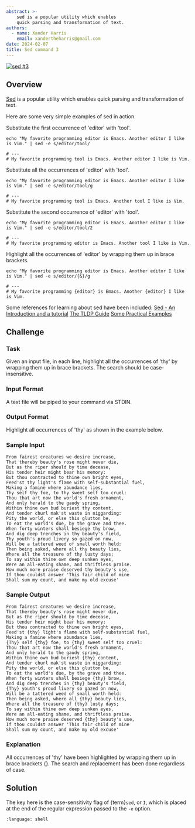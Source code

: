 ```yaml
---
abstract: >-
    sed is a popular utility which enables
    quick parsing and transformation of text.
authors:
  - name: Xander Harris
    email: xandertheharris@gmail.com
date: 2024-02-07
title: Sed command 3
---
```


[![sed #3](https://img.shields.io/badge/sed_%233-hackerrank?style=flat&logo=hackerrank&label=HackerRank)](https://www.hackerrank.com/challenges/text-processing-in-linux-the-sed-command-3/problem?isFullScreen=true)

## Overview

[Sed](http://en.wikipedia.org/wiki/Sed) is a popular utility which enables
quick parsing and transformation of text.

Here are some very simple examples of sed in action.

Substitute the first occurrence of 'editor' with 'tool'.

```{code-block} shell
echo "My favorite programming editor is Emacs. Another editor I like is Vim." | sed -e s/editor/tool/

# ---
# My favorite programming tool is Emacs. Another editor I like is Vim.
```

Substitute all the occurrences of 'editor' with 'tool'.

```{code-block} shell
echo "My favorite programming editor is Emacs. Another editor I like is Vim." | sed -e s/editor/tool/g

# ---
# My favorite programming tool is Emacs. Another tool I like is Vim.
```

Substitute the second occurrence of 'editor' with 'tool'.

```{code-block} shell
echo "My favorite programming editor is Emacs. Another editor I like is Vim." | sed -e s/editor/tool/2

# ---
# My favorite programming editor is Emacs. Another tool I like is Vim.
```

Highlight all the occurrences of 'editor' by wrapping them up in brace brackets.

```{code-block} shell
echo "My favorite programming editor is Emacs. Another editor I like is Vim." | sed -e s/editor/{&}/g

# ---
# My favorite programming {editor} is Emacs. Another {editor} I like is Vim.
```

Some references for learning about sed have been included:
[Sed - An Introduction and a tutorial](http://www.grymoire.com/Unix/Sed.html#uh-10a)
[The TLDP Guide](http://tldp.org/LDP/abs/html/x23170.html)
[Some Practical Examples](http://www.folkstalk.com/2012/01/sed-command-in-unix-examples.html)

## Challenge

### Task

Given an input file, in each line, highlight all the occurrences of 'thy' by
wrapping them up in brace brackets. The search should be case-insensitive.

### Input Format

A text file will be piped to your command via STDIN.

### Output Format

Highlight all occurrences of 'thy' as shown in the example below.

### Sample Input

```{epigraph}
From fairest creatures we desire increase,
That thereby beauty's rose might never die,
But as the riper should by time decease,
His tender heir might bear his memory:
But thou contracted to thine own bright eyes,
Feed'st thy light's flame with self-substantial fuel,
Making a famine where abundance lies,
Thy self thy foe, to thy sweet self too cruel:
Thou that art now the world's fresh ornament,
And only herald to the gaudy spring,
Within thine own bud buriest thy content,
And tender churl mak'st waste in niggarding:
Pity the world, or else this glutton be,
To eat the world's due, by the grave and thee.
When forty winters shall besiege thy brow,
And dig deep trenches in thy beauty's field,
Thy youth's proud livery so gazed on now,
Will be a tattered weed of small worth held:
Then being asked, where all thy beauty lies,
Where all the treasure of thy lusty days;
To say within thine own deep sunken eyes,
Were an all-eating shame, and thriftless praise.
How much more praise deserved thy beauty's use,
If thou couldst answer 'This fair child of mine
Shall sum my count, and make my old excuse'
```

### Sample Output

```{epigraph}
From fairest creatures we desire increase,
That thereby beauty's rose might never die,
But as the riper should by time decease,
His tender heir might bear his memory:
But thou contracted to thine own bright eyes,
Feed'st {thy} light's flame with self-substantial fuel,
Making a famine where abundance lies,
{Thy} self {thy} foe, to {thy} sweet self too cruel:
Thou that art now the world's fresh ornament,
And only herald to the gaudy spring,
Within thine own bud buriest {thy} content,
And tender churl mak'st waste in niggarding:
Pity the world, or else this glutton be,
To eat the world's due, by the grave and thee.
When forty winters shall besiege {thy} brow,
And dig deep trenches in {thy} beauty's field,
{Thy} youth's proud livery so gazed on now,
Will be a tattered weed of small worth held:
Then being asked, where all {thy} beauty lies,
Where all the treasure of {thy} lusty days;
To say within thine own deep sunken eyes,
Were an all-eating shame, and thriftless praise.
How much more praise deserved {thy} beauty's use,
If thou couldst answer 'This fair child of mine
Shall sum my count, and make my old excuse'
```

### Explanation

All occurrences of 'thy' have been highlighted by wrapping them up in brace
brackets {}. The search and replacement has been done regardless of case.

## Solution

The key here is the case-sensitivity flag of {term}`sed`, or `I`, which is
placed at the end of the regular expression passed to the `-e` option.

```{literalinclude} /bash/sed/sed-3/sed-3.sh
:language: shell
```
